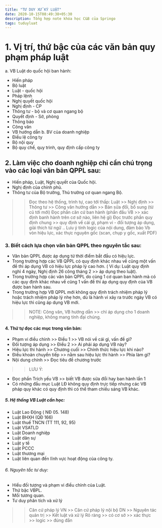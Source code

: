 ```yaml
---
title: "TƯ DUY XỬ KÝ LUẬT"
date: 2020-10-15T08:49:38+05:30
description: Tổng hợp note khóa học C&B của Springo
tags: tuduyluat
---
```


#  1. Vị trí, thứ bậc của các văn bản quy phạm pháp luật
a. VB Luật do quốc hội ban hành:
- Hiến pháp
- Bộ luật
- Luật - quốc hội
- Pháp lệnh
- Nghị quyết quốc hội 
- Nghị định - CP
- Thông tư - bộ và cơ quan ngang bộ
- Quyết định - Sở, phòng
- Thông báo
- Công văn
- VB hướng dẫn
b. BV của doanh nghiệp
- Điều lệ công ty
- Bộ nội quy
- Bộ quy chế, quy trình, quy định cấp công ty

## 2. Làm việc cho doanh nghiệp chỉ cần chú trọng vào các loại văn bản QPPL sau:
- Hiến pháp, Luật, Nghị quyết của Quốc hội.
- Nghị định của chính phủ.
- Thông tư của Bộ trưởng, Thủ trưởng cơ quan ngang Bộ.
>> Đọc theo hệ thống, trình tự, cao tới thấp:
Luật >> Nghị định >> Thông tư >> Công văn hướng dẫn >> Bản sửa đổi, bổ sung (từ cũ tới mới)
>> Đọc phần căn cứ ban hành (phần đầu VB >> xác định banh hành trên cơ sở nào, liên hệ gì)
>> Đọc trước phần quy định chung >> quy định về cái gì, phạm vi - đối tượng áp dụng, giải thích từ ngữ ..
>> Lưu ý tính logic của nội dung, đảm bảo Vb vòn hiệu lực, xác thực nguyên gốc (scan, chụp y gốc, xuất PDF)

### 3. Biết cách lựa chọn văn bản QPPL theo nguyên tắc sau:
- Văn bản QPPL được áp dụng từ thời điểm bắt đầu có hiệu lực.
- Trong trường hợp các VB QPPL có quy định khác nhau về cũng một vấn đề thì áp dụng VB có hiệu lực pháp lý cao hơn.
( Ví dụ: Luật quy định nghỉ 4 ngày, Nghị định 26 công tháng 2 >> áp dụng theo luật).
- Trong trường hợp các văn bản QPPL do cùng 1 cơ quan ban hành mà có các quy định khác nhau về cũng 1 vấn đề thì áp dụng quy định của VB được ban hành sau.
- Trong trường hợp VB QPPL mới không quy định trách nhiệm pháp lý hoặc trách nhiệm pháp lý nhẹ hơn, dù là hành vi xảy ra trước ngày VB có hiệu lực thì cũng áp dụng VB mới.
>> NOTE: Công văn, VB hướng dẫn >> chỉ áp dụng cho 1 doanh nghiệp, không mang tính đại chúng.

#### 4. Thứ tự đọc các mục trong văn bản: 
- Phạm vi điều chỉnh >> Điều 1 >> VB nói về cái gì, vấn đề gì?
- Đối tượng áp dụng >> Điều 2 >> Ai phải áp dụng VB này?
- Hiệu lực thi hành >> Chương cuối >> Chính thức hiệu lực khi nào?
- Điều khoản chuyển tiếp >> nằm sau hiệu lực thi hành >> Phỉa làm gì?
- Nội dung chính >> Đọc tiêu đề chương trước
>> LƯU Ý: 
+ Đọc phần Trích yếu VB >> biết VB được sửa đổi hay ban hành lần 1
+ Có những đầu mục Luật LĐ không quy định trực tiếp nhưng các VB pháp quy khác có quy định thì có thể tham chiếu sáng VB khác.

##### 5. Hệ thống VB Luật cần học:
- Luật Lao Động ( NĐ 05. 148)
- Luật BHXH (QĐ 166) 
- Luật thuế TNCN (TT 111, 92, 95)
- Luật VSATLD
- Luật Doanh nghiệp
- Luật dân sự
- Luật y tế
- Luật PCCC
- Luật thương mại
- Luật liên quan đến lĩnh vực hoạt động của công ty.

###### 6. Nguyên tắc tư duy:
- Hiểu đối tượng và phạm vi điều chỉnh của Luật.
- Thứ bậc VBPL.
- Mối tương quan.
- Tư duy phân tích và xử lý
>> Căn cứ pháp lý VN >> Căn cứ pháp lý nội bộ DN >> Nguyên tác quản trị >> Kết luật và xử lý
>> Rõ ràng >> có cơ sở >> xác thực >> logic >> đúng đắn
